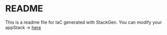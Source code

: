 # README
This is a readme file for IaC generated with StackGen.
You can modify your appStack -> [here](http://main.dev.stackgen.com/appstacks/44275042-d70d-44e1-822c-d409c3d3d90e)
